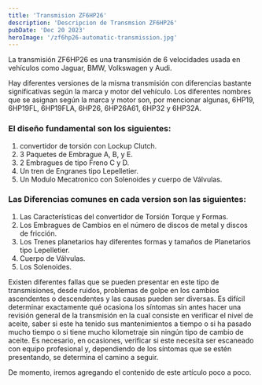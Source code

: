 ```yaml
---
title: 'Transmision ZF6HP26'
description: 'Descripcion de Transmsion ZF6HP26'
pubDate: 'Dec 20 2023'
heroImage: '/zf6hp26-automatic-transmission.jpg'
---
```


La transmisión ZF6HP26 es una transmisión de 6 velocidades usada en vehículos como Jaguar, BMW, Volkswagen y Audi.

Hay diferentes versiones de la misma transmisión con diferencias bastante significativas según la marca y motor del vehículo. Los diferentes nombres que se asignan según la marca y motor son, por mencionar algunas, 6HP19, 6HP19FL, 6HP19FLA, 6HP26, 6HP26A61, 6HP32 y 6HP32A.

### El diseño fundamental son los siguientes:

1. convertidor de torsión con Lockup Clutch.
2. 3 Paquetes de Embrague A, B, y E.
3. 2 Embragues de tipo Freno C y D.
4. Un tren de Engranes tipo Lepelletier.
5. Un Modulo Mecatronico con Solenoides y cuerpo de Válvulas. 

### Las Diferencias comunes en cada version son las siguientes:

1. Las Características del convertidor de Torsión Torque y Formas.
2. Los Embragues de Cambios en el número de discos de metal y discos de fricción.
3. Los Trenes planetarios hay diferentes formas y tamaños de Planetarios tipo Lepelletier.
4. Cuerpo de Válvulas.
5. Los Solenoides.

Existen diferentes fallas que se pueden presentar en este tipo de transmisiones, desde ruidos, problemas de golpe en los cambios ascendentes o descendentes y las causas pueden ser diversas. Es difícil determinar exactamente qué ocasiona los síntomas sin antes hacer una revisión general de la transmisión en la cual consiste en verificar el nivel de aceite, saber si este ha tenido sus mantenimientos a tiempo o si ha pasado mucho tiempo o si tiene mucho kilometraje sin ningún tipo de cambio de aceite. Es necesario, en ocasiones, verificar si este necesita ser escaneado con equipo profesional y, dependiendo de los síntomas que se estén presentando, se determina el camino a seguir.

De momento, iremos agregando el contenido de este artículo poco a poco.






